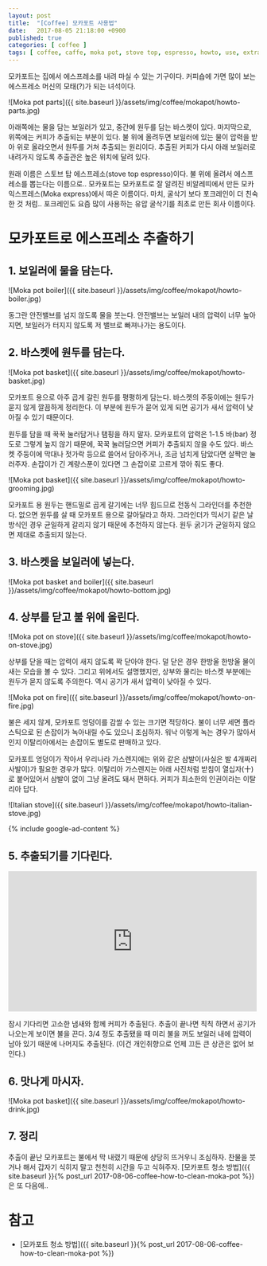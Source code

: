 ```yaml
---
layout: post
title:  "[Coffee] 모카포트 사용법"
date:   2017-08-05 21:18:00 +0900
published: true
categories: [ coffee ]
tags: [ coffee, caffe, moka pot, stove top, espresso, howto, use, extract ]
---
```


모카포트는 집에서 에스프레소를 내려 마실 수 있는 기구이다. 커피숍에 가면 많이 보는 에스프레소 머신의 모태(?)가 되는 녀석이다.

![Moka pot parts]({{ site.baseurl }}/assets/img/coffee/mokapot/howto-parts.jpg)

아래쪽에는 물을 담는 보일러가 있고, 중간에 원두를 담는 바스켓이 있다. 마지막으로, 위쪽에는 커피가 추출되는 부분이 있다. 불 위에 올려두면 보일러에 있는 물이 압력을 받아 위로 올라오면서 원두를 거쳐 추출되는 원리이다. 추출된 커피가 다시 아래 보일러로 내려가지 않도록 추출관은 높은 위치에 달려 있다.

원래 이름은 스토브 탑 에스프레소(stove top espresso)이다. 불 위에 올려서 에스프레소를 뽑는다는 이름으로.. 모카포트는 모카포트로 잘 알려진 비알레띠에서 만든 모카 익스프레스(Moka express)에서 따온 이름이다. 마치, 굴삭기 보다 포크레인이 더 친숙한 것 처럼.. 포크레인도 요즘 많이 사용하는 유압 굴삭기를 최초로 만든 회사 이름이다.


# 모카포트로 에스프레소 추출하기


## 1. 보일러에 물을 담는다.

![Moka pot boiler]({{ site.baseurl }}/assets/img/coffee/mokapot/howto-boiler.jpg)

동그란 안전밸브를 넘지 않도록 물을 붓는다. 안전밸브는 보일러 내의 압력이 너무 높아지면, 보일러가 터지지 않도록 저 밸브로 빠져나가는 용도이다.


## 2. 바스켓에 원두를 담는다.

![Moka pot basket]({{ site.baseurl }}/assets/img/coffee/mokapot/howto-basket.jpg)

모카포트 용으로 아주 곱게 갈린 원두를 평평하게 담는다. 바스켓의 주둥이에는 원두가 묻지 않게 깔끔하게 정리한다. 이 부분에 원두가 묻어 있게 되면 공기가 새서 압력이 낮아질 수 있기 때문이다.

원두를 담을 때 꾹꾹 눌러담거나 탬핑을 하지 말자. 모카포트의 압력은 1-1.5 바(bar) 정도로 그렇게 높지 않기 때문에, 꾹꾹 눌러담으면 커피가 추출되지 않을 수도 있다. 바스켓 주둥이에 막대나 젓가락 등으로 쓸어서 담아주거나, 조금 넘치게 담았다면 살짝만 눌러주자. 손잡이가 긴 계량스푼이 있다면 그 손잡이로 고르게 깎아 줘도 좋다.

![Moka pot basket]({{ site.baseurl }}/assets/img/coffee/mokapot/howto-grooming.jpg)

모카포트 용 원두는 핸드밀로 곱게 갈기에는 너무 힘드므로 전동식 그라인더를 추천한다. 없으면 원두를 살 때 모카포트 용으로 갈아달라고 하자. 그라인더가 믹서기 같은 날 방식인 경우 균일하게 갈리지 않기 때문에 추천하지 않는다. 원두 굵기가 균일하지 않으면 제대로 추출되지 않는다.


## 3. 바스켓을 보일러에 넣는다.

![Moka pot basket and boiler]({{ site.baseurl }}/assets/img/coffee/mokapot/howto-bottom.jpg)


## 4. 상부를 닫고 불 위에 올린다.

![Moka pot on stove]({{ site.baseurl }}/assets/img/coffee/mokapot/howto-on-stove.jpg)

상부를 닫을 때는 압력이 새지 않도록 꽉 닫아야 한다. 덜 닫은 경우 한방울 한방울 물이 새는 모습을 볼 수 있다. 그리고 위에서도 설명했지만, 상부와 물리는 바스켓 부분에는 원두가 묻지 않도록 주의한다. 역시 공기가 새서 압력이 낮아질 수 있다.

![Moka pot on fire]({{ site.baseurl }}/assets/img/coffee/mokapot/howto-on-fire.jpg)

불은 세지 않게, 모카포트 엉덩이를 감쌀 수 있는 크기면 적당하다. 불이 너무 세면 플라스틱으로 된 손잡이가 녹아내릴 수도 있으니 조심하자. 워낙 이렇게 녹는 경우가 많아서인지 이탈리아에서는 손잡이도 별도로 판매하고 있다.

모카포트 엉덩이가 작아서 우리나라 가스렌지에는 위와 같은 삼발이(사실은 발 4개짜리 사발이)가 필요한 경우가 많다. 이탈리아 가스렌지는 아래 사진처럼 받침이 열십자(十)로 붙어있어서 삼발이 없이 그냥 올려도 돼서 편하다. 커피가 최소한의 인권이라는 이탈리아 답다.

![Italian stove]({{ site.baseurl }}/assets/img/coffee/mokapot/howto-italian-stove.jpg)

{% include google-ad-content %}


## 5. 추출되기를 기다린다.

<iframe width="500" height="282" src="https://www.youtube.com/embed/scsotLdqfRs" frameborder="0" allowfullscreen></iframe>

잠시 기다리면 고소한 냄새와 함께 커피가 추출된다. 추출이 끝나면 칙칙 하면서 공기가 나오는게 보이면 불을 끈다. 3/4 정도 추출됐을 때 미리 불을 꺼도 보일러 내에 압력이 남아 있기 때문에 나머지도 추출된다. (이건 개인취향으로 언제 끄든 큰 상관은 없어 보인다.)


## 6. 맛나게 마시자.

![Moka pot basket]({{ site.baseurl }}/assets/img/coffee/mokapot/howto-drink.jpg)


## 7. 정리

추출이 끝난 모카포트는 불에서 막 내렸기 때문에 상당히 뜨거우니 조심하자. 찬물을 붓거나 해서 갑자기 식히지 말고 천천히 시간을 두고 식혀주자. [모카포트 청소 방법]({{ site.baseurl }}{% post_url 2017-08-06-coffee-how-to-clean-moka-pot %})은 또 다음에..


# 참고

- [모카포트 청소 방법]({{ site.baseurl }}{% post_url 2017-08-06-coffee-how-to-clean-moka-pot %})
